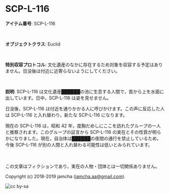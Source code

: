 

# SCP-L-116

**アイテム番号**: SCP-L-116  

<br>  

**オブジェクトクラス**: Euclid  

<br>  

**特別収容プロトコル**: 文化遺産のなかに存在するため対象を収容する予定はありません。日没後は付近に近寄らないようにしてください。  

<br>  

**説明**: SCP-L-116 は文化遺産██████の池に生息する人間で，首から上を水面に出しています。日中，SCP-L-116 は姿を見せません。  

日没後，SCP-L-116 は付近を通りかかる人に呼びかけます。この声に反応した人は SCP-L-116 と入れ替わり，新たな SCP-L-116 になります。  

現在の SCP-L-116 は，昭和 42 年，度胸だめしにここを訪れたグループの一人と推察されます。このグループの証言から SCP-L-116 の実在とその性質が明らかになりました。現在，自治体は██████の夜間の通行を禁止しているため，今後 SCP-L-116 が別の人間と入れ替わる可能性は低いとみられています。  

<br>  
<br>  
この文章はフィクションであり，実在の人物・団体とは一切関係ありません。  

Copyright (c) 2018-2019 jamcha (jamcha.aa@gmail.com).  

![cc by-sa](https://i.creativecommons.org/l/by-sa/4.0/88x31.png)  

